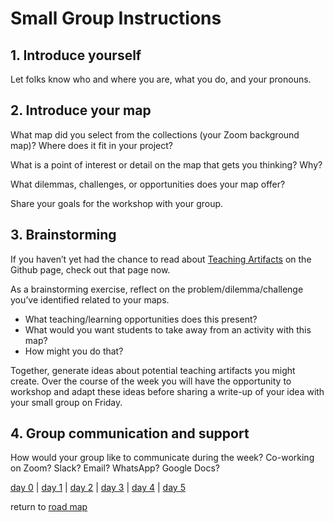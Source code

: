 # Small Group Instructions  
## 1. Introduce yourself 

Let folks know who and where you are, what you do, and your pronouns.  

## 2. Introduce your map  
What map did you select from the collections (your Zoom background map)?  Where does it fit in your project?  

What is a point of interest or detail on the map that gets you thinking? Why?  

What dilemmas, challenges, or opportunities does your map offer?  

Share your goals for the workshop with your group.  

## 3. Brainstorming    
If you haven’t yet had the chance to read about [Teaching Artifacts](../teaching-artifacts.md) on the Github page, check out that page now.  

As a brainstorming exercise, reflect on the problem/dilemma/challenge you’ve identified related to your maps.   
- What teaching/learning opportunities does this present?  
- What would you want students to take away from an activity with this map?  
- How might you do that?

Together, generate ideas about potential teaching artifacts you might create. Over the course of the week you will have the opportunity to workshop and adapt these ideas before sharing a write-up of your idea with your small group on Friday.   

## 4. Group communication and support  
How would your group like to communicate during the week? Co-working on Zoom? Slack? Email? WhatsApp? Google Docs?
 

[day 0](../day0.md) | [day 1](../day1.md) | [day 2](../day2.md) | [day 3](../day3.md) | [day 4](../day4.md) | [day 5](../day5.md)  

return to [road map](../road_map.md)
